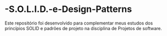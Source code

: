 # -S.O.L.I.D.-e-Design-Patterns
Este repositório foi desenvolvido para complementar meus estudos dos princípios SOLID e padrões de projeto na disciplina de Projetos de software.
